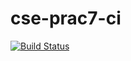 # cse-prac7-ci
[![Build Status](https://travis-ci.com/ilysion/cse-prac7-ci.svg?branch=master)](https://travis-ci.com/ilysion/cse-prac7-ci)
